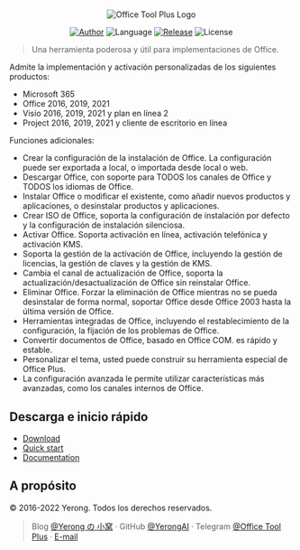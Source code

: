 #

<p align="center">
<img alt="Office Tool Plus Logo" src="https://otp.landian.vip/static/images/logo.webp"/>
</p>

<p align="center">
<a href="https://www.coolhub.top/" target="_blank"><img alt="Author" src="https://img.shields.io/badge/Author-Yerong-blue?style=flat-square"/></a>
<img alt="Language" src="https://img.shields.io/badge/Language-C%23-green?style=flat-square"/>
<a href="https://otp.landian.vip/" target="_blank"><img alt="Release" src="https://img.shields.io/github/v/release/YerongAI/Office-Tool?style=flat-square"/></a>
<img alt="License" src="https://img.shields.io/github/license/YerongAI/Office-Tool?style=flat-square"/>
</p>

> Una herramienta poderosa y útil para implementaciones de Office.

Admite la implementación y activación personalizadas de los siguientes productos:

- Microsoft 365
- Office 2016, 2019, 2021
- Visio 2016, 2019, 2021 y plan en línea 2
- Project 2016, 2019, 2021 y cliente de escritorio en línea

Funciones adicionales:

- Crear la configuración de la instalación de Office. La configuración puede ser exportada a local, o importada desde local o web.
- Descargar Office, con soporte para TODOS los canales de Office y TODOS los idiomas de Office.
- Instalar Office o modificar el existente, como añadir nuevos productos y aplicaciones, o desinstalar productos y aplicaciones.
- Crear ISO de Office, soporta la configuración de instalación por defecto y la configuración de instalación silenciosa.
- Activar Office. Soporta activación en línea, activación telefónica y activación KMS.
- Soporta la gestión de la activación de Office, incluyendo la gestión de licencias, la gestión de claves y la gestión de KMS.
- Cambia el canal de actualización de Office, soporta la actualización/desactualización de Office sin reinstalar Office.
- Eliminar Office. Forzar la eliminación de Office mientras no se pueda desinstalar de forma normal, soportar Office desde Office 2003 hasta la última versión de Office.
- Herramientas integradas de Office, incluyendo el restablecimiento de la configuración, la fijación de los problemas de Office.
- Convertir documentos de Office, basado en Office COM. es rápido y estable.
- Personalizar el tema, usted puede construir su herramienta especial de Office Plus.
- La configuración avanzada le permite utilizar características más avanzadas, como los canales internos de Office.

## Descarga e inicio rápido

- [Download](https://otp.landian.vip/download.html)
- [Quick start](https://github.com/YerongAI/Office-Tool/wiki)
- [Documentation](https://help.coolhub.top/)

## A propósito

© 2016-2022 Yerong. Todos los derechos reservados.

> Blog [@Yerong の 小窝](https://www.coolhub.top/) · GitHub [@YerongAI](https://github.com/YerongAI) · Telegram [@Office Tool Plus](https://t.me/s/otp_channel) · [E-mail](mailto:yerong@coolhub.top)
